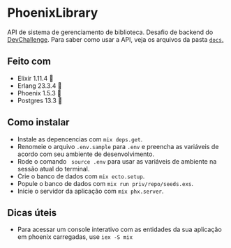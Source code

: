 # PhoenixLibrary

API de sistema de gerenciamento de biblioteca. Desafio de backend do [DevChallenge](https://www.devchallenge.com.br/challenges/5f0b43f5a5fec43156149043/details). Para saber como usar a API, veja os arquivos da pasta [`docs`.](https://github.com/odineiramone/phoenix-library/tree/main/docs)

## Feito com

  - Elixir 1.11.4 🧪
  - Erlang 23.3.4 👴
  - Phoenix 1.5.3 🐓
  - Postgres 13.3 🐘

## Como instalar

  - Instale as depencencias com `mix deps.get`.
  - Renomeie o arquivo `.env.sample` para `.env` e preencha as variáveis de acordo com seu ambiente de desenvolvimento.
  - Rode o comando ` source .env` para usar as variáveis de ambiente na sessão atual do terminal.
  - Crie o banco de dados com `mix ecto.setup`.
  - Popule o banco de dados com `mix run priv/repo/seeds.exs`.
  - Inicie o servidor da aplicação com `mix phx.server`.

## Dicas úteis

  - Para acessar um console interativo com as entidades da sua aplicação em phoenix carregadas, use `iex -S mix`
